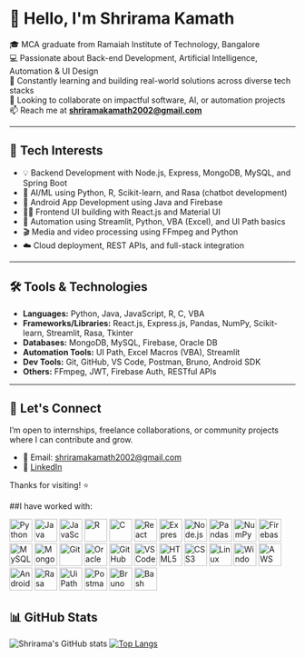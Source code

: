 # 👋 Hello, I'm Shrirama Kamath

🎓 MCA graduate from Ramaiah Institute of Technology, Bangalore  
💻 Passionate about Back-end Development, Artificial Intelligence, Automation & UI Design  
🌱 Constantly learning and building real-world solutions across diverse tech stacks  
🤝 Looking to collaborate on impactful software, AI, or automation projects  
📫 Reach me at **shriramakamath2002@gmail.com**

---

## 🚀 Tech Interests

- 💡 Backend Development with Node.js, Express, MongoDB, MySQL, and Spring Boot  
- 🧠 AI/ML using Python, R, Scikit-learn, and Rasa (chatbot development)  
- 📱 Android App Development using Java and Firebase  
- 🧑‍💻 Frontend UI building with React.js and Material UI  
- 🤖 Automation using Streamlit, Python, VBA (Excel), and UI Path basics  
- 🎬 Media and video processing using FFmpeg and Python  
- ☁️ Cloud deployment, REST APIs, and full-stack integration

---

## 🛠️ Tools & Technologies

- **Languages:** Python, Java, JavaScript, R, C, VBA  
- **Frameworks/Libraries:** React.js, Express.js, Pandas, NumPy, Scikit-learn, Streamlit, Rasa, Tkinter  
- **Databases:** MongoDB, MySQL, Firebase, Oracle DB  
- **Automation Tools:** UI Path, Excel Macros (VBA), Streamlit  
- **Dev Tools:** Git, GitHub, VS Code, Postman, Bruno, Android SDK  
- **Others:** FFmpeg, JWT, Firebase Auth, RESTful APIs

---

## 📌 Let's Connect

I’m open to internships, freelance collaborations, or community projects where I can contribute and grow.

- 📧 Email: shriramakamath2002@gmail.com  
- 💼 [LinkedIn](https://www.linkedin.com/in/shrirama-kamath)

Thanks for visiting! ⭐

##I have worked with:

<p align="left">
  <!-- Languages -->
  <img src="https://cdn.jsdelivr.net/gh/devicons/devicon/icons/python/python-original.svg" height="40" alt="Python"/>
  <img src="https://cdn.jsdelivr.net/gh/devicons/devicon/icons/java/java-original.svg" height="40" alt="Java"/>
  <img src="https://cdn.jsdelivr.net/gh/devicons/devicon/icons/javascript/javascript-original.svg" height="40" alt="JavaScript"/>
  <img src="https://cdn.jsdelivr.net/gh/devicons/devicon/icons/r/r-original.svg" height="40" alt="R"/>
  <img src="https://cdn.jsdelivr.net/gh/devicons/devicon/icons/c/c-original.svg" height="40" alt="C"/>

  <!-- Frameworks / Libraries -->
  <img src="https://cdn.jsdelivr.net/gh/devicons/devicon/icons/react/react-original.svg" height="40" alt="React"/>
  <img src="https://cdn.jsdelivr.net/gh/devicons/devicon/icons/express/express-original.svg" height="40" alt="Express"/>
  <img src="https://cdn.jsdelivr.net/gh/devicons/devicon/icons/nodejs/nodejs-original.svg" height="40" alt="Node.js"/>
  <img src="https://cdn.jsdelivr.net/gh/devicons/devicon/icons/pandas/pandas-original.svg" height="40" alt="Pandas"/>
  <img src="https://cdn.jsdelivr.net/gh/devicons/devicon/icons/numpy/numpy-original.svg" height="40" alt="NumPy"/>

  <!-- Tools / Platforms -->
  <img src="https://cdn.jsdelivr.net/gh/devicons/devicon/icons/firebase/firebase-plain.svg" height="40" alt="Firebase"/>
  <img src="https://cdn.jsdelivr.net/gh/devicons/devicon/icons/mysql/mysql-original.svg" height="40" alt="MySQL"/>
  <img src="https://cdn.jsdelivr.net/gh/devicons/devicon/icons/mongodb/mongodb-original.svg" height="40" alt="MongoDB"/>
  <img src="https://cdn.jsdelivr.net/gh/devicons/devicon/icons/git/git-original.svg" height="40" alt="Git"/>
  <img src="https://cdn.jsdelivr.net/gh/devicons/devicon/icons/oracle/oracle-original.svg" width="40" alt="Oracle" />

  <img src="https://cdn.jsdelivr.net/gh/devicons/devicon/icons/github/github-original.svg" height="40" alt="GitHub"/>
  <img src="https://cdn.jsdelivr.net/gh/devicons/devicon/icons/vscode/vscode-original.svg" height="40" alt="VSCode"/>
  
  <!-- Web -->
  <img src="https://cdn.jsdelivr.net/gh/devicons/devicon/icons/html5/html5-original.svg" width="40" height="40" alt="HTML5"/>
  <img src="https://cdn.jsdelivr.net/gh/devicons/devicon/icons/css3/css3-original.svg" width="40" height="40" alt="CSS3"/>

  <!-- OS -->
  <img src="https://cdn.jsdelivr.net/gh/devicons/devicon/icons/linux/linux-original.svg" width="40" height="40" alt="Linux"/>
  <img src="https://img.icons8.com/color/48/000000/windows-10.png" width="40" height="40" alt="Windows"/>

  <!-- Cloud & DevOps -->
   <img src="https://upload.wikimedia.org/wikipedia/commons/6/6a/Amazon_Web_Services_Logo.svg" width="40" alt="AWS"/>
  
  <!-- Android -->
  <img src="https://cdn.jsdelivr.net/gh/devicons/devicon/icons/android/android-original.svg" width="40" height="40" alt="Android"/>

  <!-- Chatbot -->
   <img src="https://svgicons.com/icon/download/189753/rasa.svg" width="40" alt="Rasa"/>

  <!-- Automation & UIPath -->
  <img src="https://img.icons8.com/color/48/000000/uipath.png" width="40" height="40" alt="UiPath"/>

  <!-- API Tools -->
  <img src="https://www.vectorlogo.zone/logos/getpostman/getpostman-icon.svg" width="40" height="40" alt="Postman"/>
  <img src="https://raw.githubusercontent.com/usebruno/bruno/main/assets/logo.png" width="40" alt="Bruno"/>

  <!-- Shell -->
  <img src="https://cdn.jsdelivr.net/gh/devicons/devicon/icons/bash/bash-original.svg" width="40" height="40" alt="Bash"/>
</p>


## 📊 GitHub Stats

![Shrirama's GitHub stats](https://github-readme-stats.vercel.app/api?username=shrirama2002&show_icons=true&theme=radical)
[![Top Langs](https://github-readme-stats.vercel.app/api/top-langs/?username=shrirama2002&layout=compact)](https://github.com/shrirama2002)



<!---
shrirama2002/shrirama2002 is a ✨ special ✨ repository because its `README.md` (this file) appears on your GitHub profile.
You can click the Preview link to take a look at your changes.
--->
